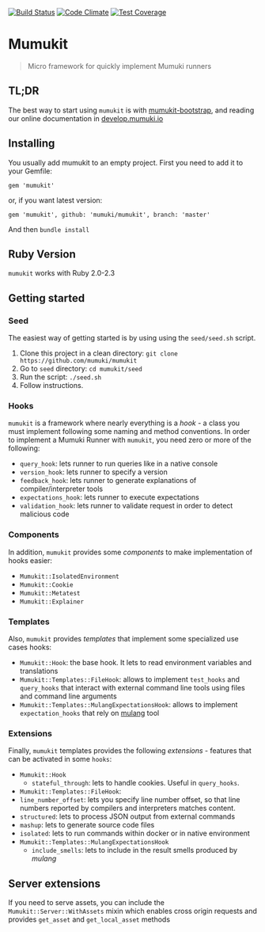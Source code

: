 [![Build Status](https://travis-ci.org/mumuki/mumukit.svg?branch=master)](https://travis-ci.org/mumuki/mumukit)
[![Code Climate](https://codeclimate.com/github/mumuki/mumukit/badges/gpa.svg)](https://codeclimate.com/github/mumuki/mumukit)
[![Test Coverage](https://codeclimate.com/github/mumuki/mumukit/badges/coverage.svg)](https://codeclimate.com/github/mumuki/mumukit)

# Mumukit

> Micro framework for quickly implement Mumuki runners

## TL;DR

The best way to start using `mumukit` is with [mumukit-bootstrap](https://github.com/mumuki/mumukit-bootstrap), and reading our online documentation in [develop.mumuki.io](http://develop.mumuki.io/chapters/66-runners-development)

## Installing

You usually add mumukit to an empty project. First you need to add it to your Gemfile:

```
gem 'mumukit'
```

or, if you want latest version:


```
gem 'mumukit', github: 'mumuki/mumukit', branch: 'master'
```

And then `bundle install`

## Ruby Version

`mumukit` works with Ruby 2.0-2.3

## Getting started

### Seed

The easiest way of getting started is by using using the `seed/seed.sh` script.

1. Clone this project in a clean directory: `git clone https://github.com/mumuki/mumukit`
2. Go to `seed` directory: `cd mumukit/seed`
3. Run the script:  `./seed.sh`
4. Follow instructions.

### Hooks

`mumukit` is a framework where nearly everything is a _hook_ - a class you must implement following some naming and method conventions.
In order to implement a Mumuki Runner with `mumukit`, you need zero or more of the following:

* `query_hook`: lets runner to run queries like in a native console
* `version_hook`: lets runner to specify a version
* `feedback_hook`: lets runner to generate explanations of compiler/interpreter tools
* `expectations_hook`: lets runner to execute expectations
* `validation_hook`: lets runner to validate request in order to detect malicious code

### Components

In addition, `mumukit` provides some _components_ to make implementation of hooks easier:

* `Mumukit::IsolatedEnvironment`
* `Mumukit::Cookie`
* `Mumukit::Metatest`
* `Mumukit::Explainer`

### Templates

Also, `mumukit` provides _templates_ that implement some specialized use cases hooks:

* `Mumukit::Hook`: the base hook. It lets to read environment variables and translations
* `Mumukit::Templates::FileHook`: allows to implement `test_hooks` and `query_hooks` that interact with external command line tools using files and command line arguments
* `Mumukit::Templates::MulangExpectationsHook`: allows to implement `expectation_hooks` that rely on [mulang](https://github.com/mumuki/mulang) tool

### Extensions

Finally, `mumukit` templates provides the following _extensions_ - features that can be activated in some `hooks`:

* `Mumukit::Hook`
  * `stateful_through`: lets to handle cookies. Useful in `query_hooks`.
*  `Mumukit::Templates::FileHook`:
  * `line_number_offset`: lets you specify line number offset, so that line numbers reported by compilers and interpreters matches content.
  * `structured`: lets to process JSON output from external commands
  * `mashup`: lets to generate source code files
  * `isolated`: lets to run commands within docker or in native environment
* `Mumukit::Templates::MulangExpectationsHook`
  * `include_smells`: lets to include in the result smells produced by _mulang_
  
## Server extensions

If you need to serve assets, you can include the `Mumukit::Server::WithAssets` mixin which enables cross origin requests and provides `get_asset` and `get_local_asset` methods
